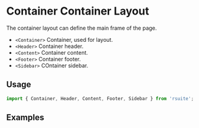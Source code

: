# Container Container Layout

The container layout can define the main frame of the page.

* `<Container>` Container, used for layout.
* `<Header>` Container header.
* `<Content>` Container content.
* `<Footer>` Container footer.
* `<Sidebar>` COntainer sidebar.

## Usage

```js
import { Container, Header, Content, Footer, Sidebar } from 'rsuite';
```

## Examples

<!--{demo}-->
